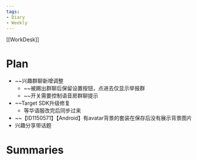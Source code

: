 ```yaml
---
tags:
- Diary 
- Weekly
---
```

[[WorkDesk]]
# Plan
- ~~兴趣群聊新增调整
	- ~~被踢出群聊后保留设置按钮，点进去仅显示举报群
	- ~~开关需要控制语音房群聊提示
- ~~Target SDK升级修复
	- 等华语服改完后同步过来
- ~~【ID1150571】【Android】有avatar背景的套装在保存后没有展示背景图片
- 兴趣分享带话题
# Summaries 
